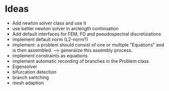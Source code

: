 # Ideas
- Add newton solver class and use it
- use better newton solver in arclength continuation
- Add default interfaces for FEM, FD and pseudospectral discretizations
- implement default norm (L2-norm?)
- implement: a problem should consist of one or multiple "Equations" and is then assembled. --> generalize this assembly process.
- implement constraints as equations
- implement automatic recording of branches in the Problem class
- Eigensolver
- bifurcation detection
- branch switching
- mesh adaption

